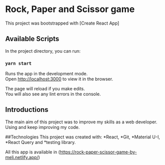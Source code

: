 # Rock, Paper and Scissor game
This project was bootstrapped with [Create React App]

## Available Scripts

In the project directory, you can run:

### `yarn start`

Runs the app in the development mode.\
Open [http://localhost:3000](http://localhost:3000) to view it in the browser.

The page will reload if you make edits.\
You will also see any lint errors in the console.


## Introductions

The main aim of this project was to improve my skills as a web developer. Using and keep improving my code.

##Technologies
 This project was created with: *React, *Git, *Material U-I, *React Query and *testing library.

All this app is available in (https://rock-paper-scissor-game-by-meli.netlify.app/)
